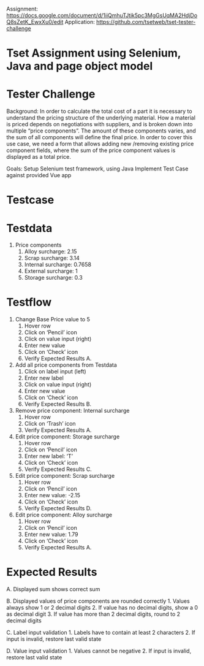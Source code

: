 Assignment: https://docs.google.com/document/d/1iiQmhuTJtik5pc3MgGsUqMA2HdjDoQ8sZetK_EwxXu0/edit
Application: https://github.com/tsetweb/tset-tester-challenge

# Tset Assignment using Selenium, Java and page object model

# Tester Challenge

Background:
In order to calculate the total cost of a part it is necessary to understand the pricing structure of the underlying material. How a material is priced depends on negotiations with suppliers, and is broken down into multiple “price components”. The amount of these components varies, and the sum of all components will define the final price.
In order to cover this use case, we need a form that allows adding new /removing existing price component fields, where the sum of the price component values is displayed as a total price.

Goals:
Setup Selenium test framework, using Java
Implement Test Case against provided Vue app

# Testcase
# Testdata
1. Price components
   1. Alloy surcharge: 2.15
   2. Scrap surcharge: 3.14
   3. Internal surcharge: 0.7658
   4. External surcharge: 1
   5. Storage surcharge: 0.3

# Testflow
1. Change Base Price value to 5
   1. Hover row
   2. Click on ‘Pencil’ icon
   3. Click on value input (right)
   4. Enter new value
   5. Click on ‘Check’ icon
   6. Verify Expected Results A.
2. Add all price components from Testdata
   1. Click on label input (left)
   2. Enter new label
   3. Click on value input (right)
   4. Enter new value
   5. Click on ‘Check’ icon
   6. Verify Expected Results B.
3. Remove price component: Internal surcharge
   1. Hover row
   2. Click on ‘Trash’ icon
   3. Verify Expected Results A.
4. Edit price component: Storage surcharge
   1. Hover row
   2. Click on ‘Pencil’ icon
   3. Enter new label: ‘T’
   4. Click on ‘Check’ icon
   5. Verify Expected Results C.
5. Edit price component: Scrap surcharge
   1. Hover row
   2. Click on ‘Pencil’ icon
   3. Enter new value: -2.15
   4. Click on ‘Check’ icon
   5. Verify Expected Results D.
6. Edit price component: Alloy surcharge
   1. Hover row
   2. Click on ‘Pencil’ icon
   3. Enter new value: 1.79
   4. Click on ‘Check’ icon
   5. Verify Expected Results A.

# Expected Results

A. Displayed sum shows correct sum

B. Displayed values of price components are rounded correctly
      1. Values always show 1 or 2 decimal digits
      2. If value has no decimal digits, show a 0 as decimal digit
      3. If value has more than 2 decimal digits, round to 2 decimal digits

C. Label input validation
      1. Labels have to contain at least 2 characters
      2. If input is invalid, restore last valid state

D. Value input validation
      1. Values cannot be negative
      2. If input is invalid, restore last valid state
